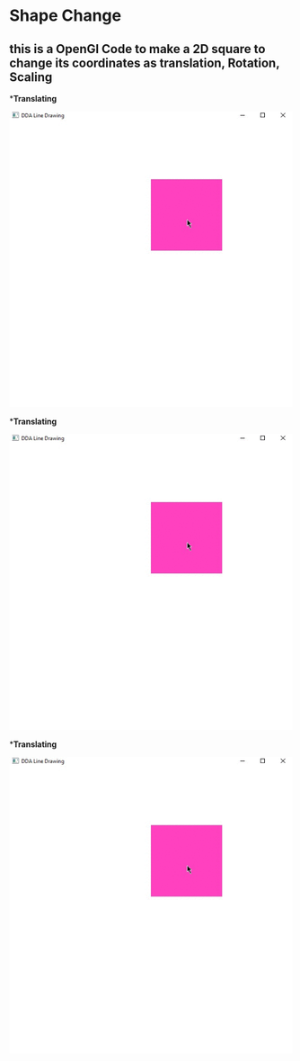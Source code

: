 # Shape Change
## this is a OpenGl Code to make a 2D square to change its coordinates as translation, Rotation, Scaling

*__Translating__

![screenshot here](/screens/trans1.gif)

*__Translating__

![screenshot here](/screens/trans1.gif)

*__Translating__

![screenshot here](/screens/trans1.gif)
